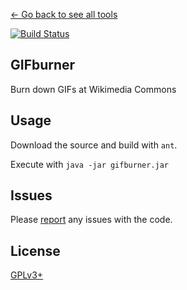[← Go back to see all tools](https://github.com/MarcoFalke/wiki-java-tools#wiki-tools)

[![Build Status](https://travis-ci.org/MarcoFalke/wiki-java-tools.svg?branch=gifburner)](https://travis-ci.org/MarcoFalke/wiki-java-tools)

## GIFburner
Burn down GIFs at Wikimedia Commons

## Usage
Download the source and build with ```ant```.

Execute with ```java -jar gifburner.jar```

## Issues
Please [report](https://github.com/MarcoFalke/wiki-java-tools/issues/new?title=Template%3A) any issues with the code.

## License
[GPLv3+](COPYING.GPL)
